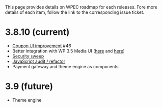This page provides details on WPEC roadmap for each releases. Fore more details of each item, follow the link to the corresponding issue ticket.

# 3.8.10 (current)
* [Coupon UI improvement](#46) #46
* Better integration with WP 3.5 Media UI ([here](issues/42) and [here](issues/41))
* [Security sweep](issues/35)
* [JavaScript audit / refactor](issues/39)
* Payment gateway and theme engine as components

# 3.9 (future)
* Theme engine